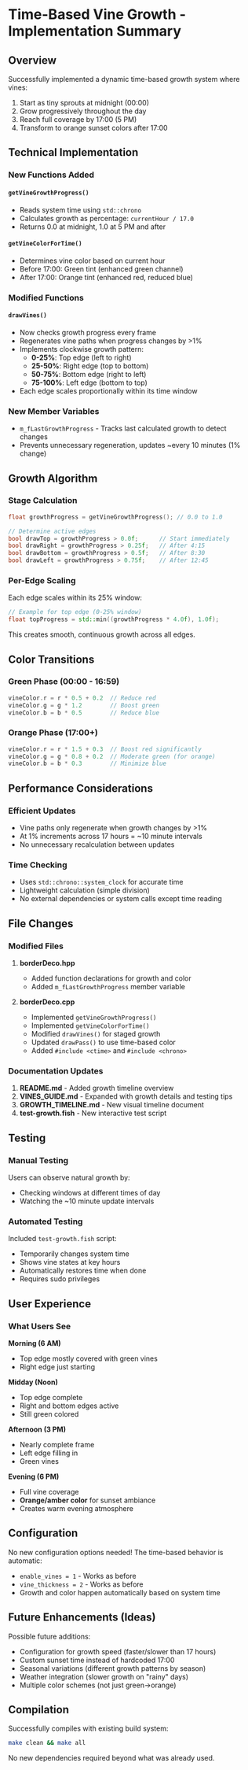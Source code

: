 # Time-Based Vine Growth - Implementation Summary

## Overview
Successfully implemented a dynamic time-based growth system where vines:
1. Start as tiny sprouts at midnight (00:00)
2. Grow progressively throughout the day
3. Reach full coverage by 17:00 (5 PM)
4. Transform to orange sunset colors after 17:00

## Technical Implementation

### New Functions Added

#### `getVineGrowthProgress()`
- Reads system time using `std::chrono`
- Calculates growth as percentage: `currentHour / 17.0`
- Returns 0.0 at midnight, 1.0 at 5 PM and after

#### `getVineColorForTime()`
- Determines vine color based on current hour
- Before 17:00: Green tint (enhanced green channel)
- After 17:00: Orange tint (enhanced red, reduced blue)

### Modified Functions

#### `drawVines()`
- Now checks growth progress every frame
- Regenerates vine paths when progress changes by >1%
- Implements clockwise growth pattern:
  - **0-25%**: Top edge (left to right)
  - **25-50%**: Right edge (top to bottom)
  - **50-75%**: Bottom edge (right to left)
  - **75-100%**: Left edge (bottom to top)
- Each edge scales proportionally within its time window

### New Member Variables

- `m_fLastGrowthProgress` - Tracks last calculated growth to detect changes
- Prevents unnecessary regeneration, updates ~every 10 minutes (1% change)

## Growth Algorithm

### Stage Calculation
```cpp
float growthProgress = getVineGrowthProgress(); // 0.0 to 1.0

// Determine active edges
bool drawTop = growthProgress > 0.0f;      // Start immediately
bool drawRight = growthProgress > 0.25f;   // After 4:15
bool drawBottom = growthProgress > 0.5f;   // After 8:30
bool drawLeft = growthProgress > 0.75f;    // After 12:45
```

### Per-Edge Scaling
Each edge scales within its 25% window:
```cpp
// Example for top edge (0-25% window)
float topProgress = std::min((growthProgress * 4.0f), 1.0f);
```

This creates smooth, continuous growth across all edges.

## Color Transitions

### Green Phase (00:00 - 16:59)
```cpp
vineColor.r = r * 0.5 + 0.2  // Reduce red
vineColor.g = g * 1.2        // Boost green
vineColor.b = b * 0.5        // Reduce blue
```

### Orange Phase (17:00+)
```cpp
vineColor.r = r * 1.5 + 0.3  // Boost red significantly
vineColor.g = g * 0.8 + 0.2  // Moderate green (for orange)
vineColor.b = b * 0.3        // Minimize blue
```

## Performance Considerations

### Efficient Updates
- Vine paths only regenerate when growth changes by >1%
- At 1% increments across 17 hours = ~10 minute intervals
- No unnecessary recalculation between updates

### Time Checking
- Uses `std::chrono::system_clock` for accurate time
- Lightweight calculation (simple division)
- No external dependencies or system calls except time reading

## File Changes

### Modified Files
1. **borderDeco.hpp**
   - Added function declarations for growth and color
   - Added `m_fLastGrowthProgress` member variable

2. **borderDeco.cpp**
   - Implemented `getVineGrowthProgress()`
   - Implemented `getVineColorForTime()`
   - Modified `drawVines()` for staged growth
   - Updated `drawPass()` to use time-based color
   - Added `#include <ctime>` and `#include <chrono>`

### Documentation Updates
1. **README.md** - Added growth timeline overview
2. **VINES_GUIDE.md** - Expanded with growth details and testing tips
3. **GROWTH_TIMELINE.md** - New visual timeline document
4. **test-growth.fish** - New interactive test script

## Testing

### Manual Testing
Users can observe natural growth by:
- Checking windows at different times of day
- Watching the ~10 minute update intervals

### Automated Testing
Included `test-growth.fish` script:
- Temporarily changes system time
- Shows vine states at key hours
- Automatically restores time when done
- Requires sudo privileges

## User Experience

### What Users See

**Morning (6 AM)**
- Top edge mostly covered with green vines
- Right edge just starting

**Midday (Noon)**
- Top edge complete
- Right and bottom edges active
- Still green colored

**Afternoon (3 PM)**
- Nearly complete frame
- Left edge filling in
- Green vines

**Evening (6 PM)**
- Full vine coverage
- **Orange/amber color** for sunset ambiance
- Creates warm evening atmosphere

## Configuration

No new configuration options needed! The time-based behavior is automatic:
- `enable_vines = 1` - Works as before
- `vine_thickness = 2` - Works as before
- Growth and color happen automatically based on system time

## Future Enhancements (Ideas)

Possible future additions:
- Configuration for growth speed (faster/slower than 17 hours)
- Custom sunset time instead of hardcoded 17:00
- Seasonal variations (different growth patterns by season)
- Weather integration (slower growth on "rainy" days)
- Multiple color schemes (not just green→orange)

## Compilation

Successfully compiles with existing build system:
```bash
make clean && make all
```

No new dependencies required beyond what was already used.
